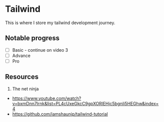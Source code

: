 # Tailwind

This is where I store my tailwind development journey.

## Notable progress

- [ ] Basic - continue on video 3
- [ ] Advance
- [ ] Pro

## Resources

1. The net ninja

- https://www.youtube.com/watch?v=bxmDnn7lrnk&list=PL4cUxeGkcC9gpXORlEHjc5bgnIi5HEGhw&index=4
- https://github.com/iamshaunjp/tailwind-tutorial
